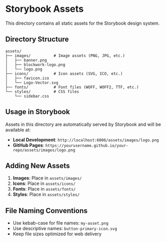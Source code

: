 # Storybook Assets

This directory contains all static assets for the Storybook design system.

## Directory Structure

```
assets/
├── images/          # Image assets (PNG, JPG, etc.)
│   ├── banner.png
│   ├── blockwork-logo.png
│   └── logo.png
├── icons/           # Icon assets (SVG, ICO, etc.)
│   ├── favicon.ico
│   └── Logo-Vector.svg
├── fonts/           # Font files (WOFF, WOFF2, TTF, etc.)
└── styles/          # CSS files
    └── sidebar.css
```

## Usage in Storybook

Assets in this directory are automatically served by Storybook and will be available at:

- **Local Development**: `http://localhost:6006/assets/images/logo.png`
- **GitHub Pages**: `https://yourusername.github.io/your-repo/assets/images/logo.png`

## Adding New Assets

1. **Images**: Place in `assets/images/`
2. **Icons**: Place in `assets/icons/`
3. **Fonts**: Place in `assets/fonts/`
4. **Styles**: Place in `assets/styles/`

## File Naming Conventions

- Use kebab-case for file names: `my-asset.png`
- Use descriptive names: `button-primary-icon.svg`
- Keep file sizes optimized for web delivery
